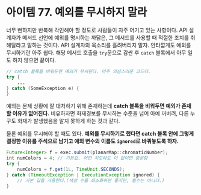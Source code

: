 # 아이템 77. 예외를 무시하지 말라
너무 뻔하지만 반복해 각인해야 할 정도로 사람들이 자주 어기고 있는 사항이다. API 설계자가 메서드 선언에 예외를 명시하는 까닭은, 그 메서드를 사용할 때 적절한 조치를 취해달라고 말하는 것이다. API 설계자의 목소리를 흘려버리지 말자. 안타깝게도 예외를 무시하기란 아주 쉽다. 해당 메서드 호출을 `try`문으로 감싼 후 `catch` 블록에서 아무 일도 하지 않으면 끝이다.

```java
// catch 블록을 비워두면 예외가 무시된다. 아주 의심스러운 코드다.
try {
    ...
} catch (SomeException e) {
}
```

예외는 문제 상황에 잘 대처하기 위해 존재하는데 **catch 블록을 비워두면 예외가 존재할 이유가 없어진다.** 비유하자면 화재경보를 무시하는 수준을 넘어 아예 꺼버려, 다른 누구도 화재가 발생했음을 알지 못하게 하는 것과 같다.

물론 예외를 무시해야 할 때도 있다. **예외를 무시하기로 했다면 catch 블록 안에 그렇게 결정한 이유를 주석으로 남기고 예외 변수의 이름도 `ignored`로 바꿔놓도록 하자.**

```java
Future<Integer> f = exec.submit(planarMap::chromaticNumber);
int numColors = 4; // 기본값. 어떤 지도라도 이 값이면 충분함
try {
    numColors = f.get(1L, TimeUnit.SECONDS);
} catch (TimeoutException | ExecutionException ignored) {
    // 기본 값을 사용한다.(색상 수를 최소화하면 좋지만, 필수는 아니다.)
}
```